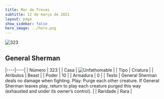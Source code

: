 ```yaml
---
title: Mar de Trevas
subtitle: 12 de março de 2021
layout: page
show_sidebar: false
hero_image: ../hero.png
---
```


![323](https://cdn.keyforgegame.com/media/card_front/pt/496_323_62323JF73HJ5_pt.png)

## General Sherman

|----|----|
| Número | 323 |
| Casa | ![Unfathomable](https://archonarcana.com/images/thumb/1/10/Unfathomable.png/22px-Unfathomable.png "Abissais") |
| Tipo | Criatura |
| Atributos | Beast |
| Poder | 10 |
| Armadura | 0 |
| Texto | General Sherman deals no damage when fighting.  Play: Purge each other creature. If General Sherman leaves play, return to play each creature purged this way (exhausted and under its owner’s control). |
| Raridade | Rara |
